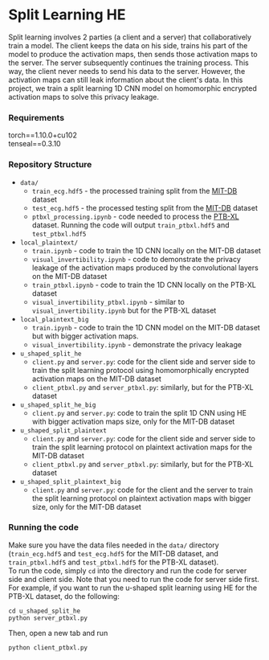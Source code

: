 # Split Learning HE
Split learning involves 2 parties (a client and a server) that collaboratively train a model. The client keeps the data on his side, trains his part of the model to produce the activation maps, then sends those activation maps to the server. The server subsequently continues the training process. This way, the client never needs to send his data to the server. However, the activation maps can still leak information about the client's data. In this project, we train a split learning 1D CNN model on homomorphic encrypted activation maps to solve this privacy leakage.

### Requirements
torch==1.10.0+cu102  
tenseal==0.3.10

### Repository Structure

* `data/`  
    * `train_ecg.hdf5` - the processed training split from the [MIT-DB](https://physionet.org/content/mitdb/1.0.0/) dataset
    * `test_ecg.hdf5` - the processed testing split from the [MIT-DB](https://physionet.org/content/mitdb/1.0.0/) dataset
    * `ptbxl_processing.ipynb` - code needed to process the [PTB-XL](https://physionet.org/content/ptb-xl/1.0.1/) dataset. Running the code will output `train_ptbxl.hdf5` and `test_ptbxl.hdf5`
* `local_plaintext/`
    * `train.ipynb` - code to train the 1D CNN locally on the MIT-DB dataset
    * `visual_invertibility.ipynb` - code to demonstrate the privacy leakage of the activation maps produced by the convolutional layers on the MIT-DB dataset
    * `train_ptbxl.ipynb` - code to train the 1D CNN locally on the PTB-XL dataset
    * `visual_invertibility_ptbxl.ipynb` - similar to `visual_invertibility.ipynb` but for the PTB-XL dataset  
* `local_plaintext_big` 
    * `train.ipynb` - code to train the 1D CNN model on the MIT-DB dataset but with bigger activation maps. 
    * `visual_invertibility.ipynb` - demonstrate the privacy leakage
* `u_shaped_split_he`
    * `client.py` and `server.py`: code for the client side and server side to train the split learning protocol using homomorphically encrypted activation maps on the MIT-DB dataset
    * `client_ptbxl.py` and `server_ptbxl.py`: similarly, but for the PTB-XL dataset
* `u_shaped_split_he_big`
    * `client.py` and `server.py`: code to train the split 1D CNN using HE with bigger activation maps size, only for the MIT-DB dataset
* `u_shaped_split_plaintext`
    * `client.py` and `server.py`: code for the client side and server side to train the split learning protocol on plaintext activation maps for the MIT-DB dataset
    * `client_ptbxl.py` and `server_ptbxl.py`: similarly, but for the PTB-XL dataset
* `u_shaped_split_plaintext_big`
    * `client.py` and `server.py`: code for the client and the server to train the split learning protocol on plaintext activation maps with bigger size, only for the MIT-DB dataset

### Running the code
Make sure you have the data files needed in the `data/` directory (`train_ecg.hdf5` and `test_ecg.hdf5` for the MIT-DB dataset, and `train_ptbxl.hdf5` and `test_ptbxl.hdf5` for the PTB-XL dataset).  
To run the code, simply `cd` into the directory and run the code for server side and client side. Note that you need to run the code for server side first. For example, if you want to run the u-shaped split learning using HE for the PTB-XL dataset, do the following:  
```
cd u_shaped_split_he
python server_ptbxl.py
```
Then, open a new tab and run 
```
python client_ptbxl.py
```
